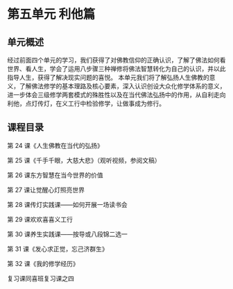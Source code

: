 
# 第五单元 利他篇
## 单元概述
经过前面四个单元的学习，我们获得了对佛教信仰的正确认识，了解了佛法如何看世界、看人生，学会了运用八步骤三种禅修将佛法智慧转化为自己的认识，并以此指导人生，获得了解决现实问题的喜悦。
本单元我们将了解弘扬人生佛教的意义，了解佛法修学的基本理路及核心要素，深入认识创设大众化修学体系的意义，进一步体会三级修学两套模式的殊胜性以及在当代佛法弘扬中的作用，从自利走向利他，点灯传灯，在义工行中检验修学，让做事成为修行。

## 课程目录

第 24 课《人生佛教在当代的弘扬》

第 25 课《千手千眼，大慈大悲》（观听视频，参阅文稿）

第 26 课东方智慧在当今世界的价值

第 27 课让觉醒心灯照亮世界

第 28 课传灯实践课——如何开展一场读书会

第 29 课欢欢喜喜义工行

第 30 课养生实践课——按导或八段锦二选一

第 31 课《发心求正觉，忘己济群生》

第 32 课《我的修学经历》

复习课同喜班复习课之四